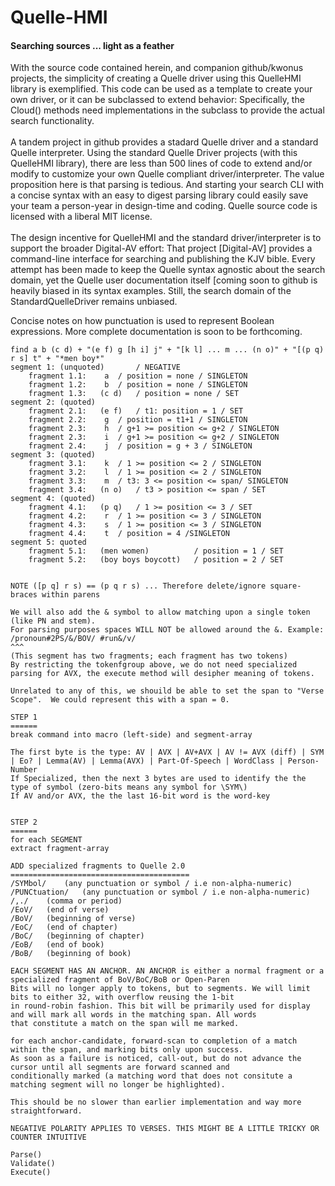 # Quelle-HMI

#### Searching sources ... light as a feather

With the source code contained herein, and companion github/kwonus projects, the simplicity of creating a
Quelle driver using this QuelleHMI library is exemplified. This code can be used as a template to create your own driver, or it can be subclassed to extend behavior: Specifically, the Cloud() methods need implementations in the subclass to provide the actual search functionality.
<br/></br>
A tandem project in github provides a stadard Quelle driver and a standard Quelle interpreter.
Using the standard Quelle Driver projects (with this QuelleHMI library), there are less than 500 
lines of code to extend and/or modify to customize your own Quelle compliant driver/interpreter.
The value proposition here is that parsing is tedious. And starting your search CLI with a concise syntax
with an easy to digest parsing library could easily save your team a person-year in design-time and coding.
Quelle source code is licensed with a liberal MIT license.
<br/></br>
The design incentive for QuelleHMI and the standard driver/interpreter is to support the broader Digital-AV
effort: That project [Digital-AV] provides a command-line interface for searching and publishing the KJV bible.
Every attempt has been made to keep the Quelle syntax agnostic about the search domain, yet the Quelle
user documentation itself [coming soon to github is heavily biased in its syntax examples. Still, the search
domain of the StandardQuelleDriver remains unbiased.

Concise notes on how punctuation is used to represent Boolean expressions.  More complete documentation is soon to be forthcoming.

```
find a b (c d) + "(e f) g [h i] j" + "[k l] ... m ... (n o)" + "[(p q) r s] t" + "*men boy*"
segment 1: (unquoted)		/ NEGATIVE
	fragment 1.1:	 a 	/ position = none / SINGLETON
	fragment 1.2:	 b 	/ position = none / SINGLETON
	fragment 1.3:	(c d) 	/ position = none / SET
segment 2: (quoted)
	fragment 2.1:	(e f) 	/ t1: position = 1 / SET
	fragment 2.2:	 g 	/ position = t1+1 / SINGLETON
	fragment 2.3:	 h 	/ g+1 >= position <= g+2 / SINGLETON
	fragment 2.3:	 i 	/ g+1 >= position <= g+2 / SINGLETON
	fragment 2.4:	 j 	/ position = g + 3 / SINGLETON
segment 3: (quoted)
	fragment 3.1:	 k 	/ 1 >= position <= 2 / SINGLETON
	fragment 3.2:	 l 	/ 1 >= position <= 2 / SINGLETON
	fragment 3.3:	 m 	/ t3: 3 <= position <= span/ SINGLETON
	fragment 3.4:	(n o) 	/ t3 > position <= span / SET
segment 4: (quoted)
	fragment 4.1:	(p q)	/ 1 >= position <= 3 / SET
	fragment 4.2:	 r 	/ 1 >= position <= 3 / SINGLETON
	fragment 4.3:	 s 	/ 1 >= position <= 3 / SINGLETON
	fragment 4.4:	 t 	/ position = 4 /SINGLETON
segment 5: quoted
	fragment 5.1:	(men women) 		 / position = 1 / SET
	fragment 5.2:	(boy boys boycott) 	 / position = 2 / SET


NOTE ([p q] r s) == (p q r s) ... Therefore delete/ignore square-braces within parens

We will also add the & symbol to allow matching upon a single token (like PN and stem).
For parsing purposes spaces WILL NOT be allowed around the &. Example:
/pronoun#2PS/&/BOV/ #run&/v/
^^^
(This segment has two fragments; each fragment has two tokens)
By restricting the tokenfgroup above, we do not need specialized parsing for AVX, the execute method will desipher meaning of tokens.

Unrelated to any of this, we shouild be able to set the span to "Verse Scope".  We could represent this with a span = 0.

STEP 1
======
break command into macro (left-side) and segment-array

The first byte is the type: AV | AVX | AV+AVX | AV != AVX (diff) | SYM | Eo? | Lemma(AV) | Lemma(AVX) | Part-Of-Speech | WordClass | Person-Number
If Specialized, then the next 3 bytes are used to identify the the type of symbol (zero-bits means any symbol for \SYM\)
If AV and/or AVX, the the last 16-bit word is the word-key


STEP 2
======
for each SEGMENT
extract fragment-array

ADD specialized fragments to Quelle 2.0
========================================
/SYMbol/	(any punctuation or symbol / i.e non-alpha-numeric)
/PUNCtuation/	(any punctuation or symbol / i.e non-alpha-numeric)
/,./	(comma or period)
/EoV/	(end of verse)
/BoV/	(beginning of verse)
/EoC/	(end of chapter)
/BoC/	(beginning of chapter)
/EoB/	(end of book)
/BoB/	(beginning of book)

EACH SEGMENT HAS AN ANCHOR. AN ANCHOR is either a normal fragment or a specialized fragment of BoV/BoC/BoB or Open-Paren
Bits will no longer apply to tokens, but to segments. We will limit bits to either 32, with overflow reusing the 1-bit
in round-robin fashion. This bit will be primarily used for display and will mark all words in the matching span. All words
that constitute a match on the span will me marked.

for each anchor-candidate, forward-scan to completion of a match within the span, and marking bits only upon success.
As soon as a failure is noticed, call-out, but do not advance the cursor until all segments are forward scanned and
conditionally marked (a matching word that does not consitute a matching segment will no longer be highlighted).

This should be no slower than earlier implementation and way more straightforward.

NEGATIVE POLARITY APPLIES TO VERSES. THIS MIGHT BE A LITTLE TRICKY OR COUNTER INTUITIVE

Parse()
Validate()
Execute()

```